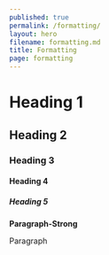 ```yaml
---
published: true
permalink: /formatting/
layout: hero
filename: formatting.md
title: Formatting
page: formatting
---
```


<h1>Heading 1</h1>
<h2>Heading 2</h2>
<h3>Heading 3</h3>
<h4>Heading 4</h4>
<h5>Heading 5</h5>

<p><strong>Paragraph-Strong</strong></p>
<p>Paragraph</p>
